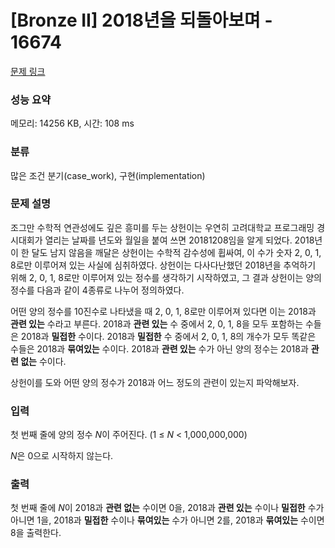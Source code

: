 # [Bronze II] 2018년을 되돌아보며 - 16674 

[문제 링크](https://www.acmicpc.net/problem/16674) 

### 성능 요약

메모리: 14256 KB, 시간: 108 ms

### 분류

많은 조건 분기(case_work), 구현(implementation)

### 문제 설명

<p>조그만 수학적 연관성에도 깊은 흥미를 두는 상헌이는 우연히 고려대학교 프로그래밍 경시대회가 열리는 날짜를 년도와 월일을 붙여 쓰면 20181208임을 알게 되었다. 2018년이 한 달도 남지 않음을 깨달은 상헌이는 수학적 감수성에 휩싸여, 이 수가 숫자 2, 0, 1, 8로만 이루어져 있는 사실에 심취하였다. 상헌이는 다사다난했던 2018년을 추억하기 위해 2, 0, 1, 8로만 이루어져 있는 정수를 생각하기 시작하였고, 그 결과 상헌이는 양의 정수를 다음과 같이 4종류로 나누어 정의하였다.</p>

<p>어떤 양의 정수를 10진수로 나타냈을 때 2, 0, 1, 8로만 이루어져 있다면 이는 2018과 <strong>관련 있는</strong> 수라고 부른다. 2018과 <strong>관련 있는</strong> 수 중에서 2, 0, 1, 8을 모두 포함하는 수들은 2018과 <strong>밀접한</strong> 수이다. 2018과 <strong>밀접한</strong> 수 중에서 2, 0, 1, 8의 개수가 모두 똑같은 수들은 2018과 <strong>묶여있는</strong> 수이다. 2018과 <strong>관련 있는</strong> 수가 아닌 양의 정수는 2018과 <strong>관련 없는</strong> 수이다.</p>

<p>상헌이를 도와 어떤 양의 정수가 2018과 어느 정도의 관련이 있는지 파악해보자.</p>

### 입력 

 <p>첫 번째 줄에 양의 정수 <em>N</em>이 주어진다. (1 ≤ <em>N</em> < 1,000,000,000)</p>

<p><em>N</em>은 0으로 시작하지 않는다.</p>

### 출력 

 <p>첫 번째 줄에 <em>N</em>이 2018과 <strong>관련 없는</strong> 수이면 0을, 2018과 <strong>관련 있는</strong> 수이나 <strong>밀접한</strong> 수가 아니면 1을, 2018과 <strong>밀접한</strong> 수이나 <strong>묶여있는</strong> 수가 아니면 2를, 2018과 <strong>묶여있는</strong> 수이면 8을 출력한다.</p>

